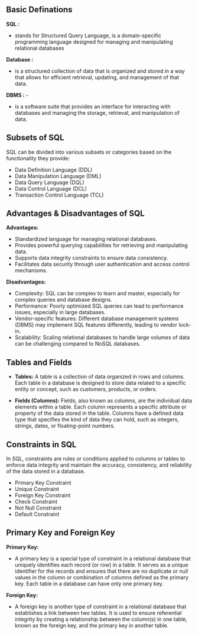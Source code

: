 ## Basic Definations

**SQL :** 
- stands for Structured Query Language, is a domain-specific programming language designed for managing and manipulating relational databases

**Database :** 
- is a structured collection of data that is organized and stored in a way that allows for efficient retrieval, updating, and management of that data. 

**DBMS :** -
- is a software suite that provides an interface for interacting with databases and managing the storage, retrieval, and manipulation of data.

## Subsets of SQL

SQL can be divided into various subsets or categories based on the functionality they provide:

- Data Definition Language (DDL)
- Data Manipulation Language (DML)
- Data Query Language (DQL)
- Data Control Language (DCL)
- Transaction Control Language (TCL)

## Advantages & Disadvantages of SQL

**Advantages:**
- Standardized language for managing relational databases.
- Provides powerful querying capabilities for retrieving and manipulating data.
- Supports data integrity constraints to ensure data consistency.
- Facilitates data security through user authentication and access control mechanisms.

**Disadvantages:**
- Complexity: SQL can be complex to learn and master, especially for complex queries and database designs.
- Performance: Poorly optimized SQL queries can lead to performance issues, especially in large databases.
- Vendor-specific features: Different database management systems (DBMS) may implement SQL features differently, leading to vendor lock-in.
- Scalability: Scaling relational databases to handle large volumes of data can be challenging compared to NoSQL databases.

## Tables and Fields

- **Tables:** A table is a collection of data organized in rows and columns. Each table in a database is designed to store data related to a specific entity or concept, such as customers, products, or orders. 

- **Fields (Columns):** Fields, also known as columns, are the individual data elements within a table. Each column represents a specific attribute or property of the data stored in the table. Columns have a defined data type that specifies the kind of data they can hold, such as integers, strings, dates, or floating-point numbers.

## Constraints in SQL

In SQL, constraints are rules or conditions applied to columns or tables to enforce data integrity and maintain the accuracy, consistency, and reliability of the data stored in a database.

- Primary Key Constraint
- Unique Constraint
- Foreign Key Constraint
- Check Constraint
- Not Null Constraint
- Default Constraint

## Primary Key and Foreign Key

**Primary Key:**
- A primary key is a special type of constraint in a relational database that uniquely identifies each record (or row) in a table. It serves as a unique identifier for the records and ensures that there are no duplicate or null values in the column or combination of columns defined as the primary key. Each table in a database can have only one primary key.

**Foreign Key:**
- A foreign key is another type of constraint in a relational database that establishes a link between two tables. It is used to ensure referential integrity by creating a relationship between the column(s) in one table, known as the foreign key, and the primary key in another table.





